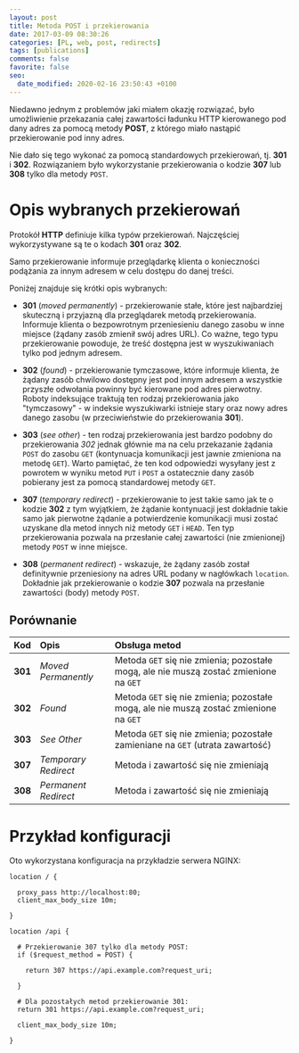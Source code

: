 ```yaml
---
layout: post
title: Metoda POST i przekierowania
date: 2017-03-09 08:30:26
categories: [PL, web, post, redirects]
tags: [publications]
comments: false
favorite: false
seo:
  date_modified: 2020-02-16 23:50:43 +0100
---
```


Niedawno jednym z problemów jaki miałem okazję rozwiązać, było umożliwienie przekazania całej zawartości ładunku HTTP kierowanego pod dany adres za pomocą metody **POST**, z którego miało nastąpić przekierowanie pod inny adres.

Nie dało się tego wykonać za pomocą standardowych przekierowań, tj. **301** i **302**. Rozwiązaniem było wykorzystanie przekierowania o kodzie **307** lub **308** tylko dla metody `POST`.

# Opis wybranych przekierowań

Protokół **HTTP** definiuje kilka typów przekierowań. Najczęściej wykorzystywane są te o kodach **301** oraz **302**.

Samo przekierowanie informuje przeglądarkę klienta o konieczności podążania za innym adresem w celu dostępu do danej treści.

Poniżej znajduje się krótki opis wybranych:

- **301** (_moved permanently_) - przekierowanie stałe, które jest najbardziej skuteczną i przyjazną dla przeglądarek metodą przekierowania. Informuje klienta o bezpowrotnym przeniesieniu danego zasobu w inne miejsce (żądany zasób zmienił swój adres URL). Co ważne, tego typu przekierowanie powoduje, że treść dostępna jest w wyszukiwaniach tylko pod jednym adresem.

- **302** (_found_) - przekierowanie tymczasowe, które informuje klienta, że żądany zasób chwilowo dostępny jest pod innym adresem a wszystkie przyszłe odwołania powinny być kierowane pod adres pierwotny. Roboty indeksujące traktują ten rodzaj przekierowania jako "tymczasowy" - w indeksie wyszukiwarki istnieje stary oraz nowy adres danego zasobu (w przeciwieństwie do przekierowania **301**).

- **303** (_see other_) - ten rodzaj przekierowania jest bardzo podobny do przekierowania *302* jednak głównie ma na celu przekazanie żądania `POST` do zasobu `GET` (kontynuacja komunikacji jest jawnie zmieniona na metodę `GET`). Warto pamiętać, że ten kod odpowiedzi wysyłany jest z powrotem w wyniku metod `PUT` i `POST` a ostatecznie dany zasób pobierany jest za pomocą standardowej metody `GET`.

- **307** (_temporary redirect_) - przekierowanie to jest takie samo jak te o kodzie **302** z tym wyjątkiem, że żądanie kontynuacji jest dokładnie takie samo jak pierwotne żądanie a potwierdzenie komunikacji musi zostać uzyskane dla metod innych niż metody `GET` i `HEAD`. Ten typ przekierowania pozwala na przesłanie całej zawartości (nie zmienionej) metody `POST` w inne miejsce.

- **308** (_permanent redirect_) - wskazuje, że żądany zasób został definitywnie przeniesiony na adres URL podany w nagłówkach `location`. Dokładnie jak przekierowanie o kodzie **307** pozwala na przesłanie zawartości (body) metody `POST`.

## Porównanie

| <b>Kod</b> | <b>Opis</b> | <b>Obsługa metod</b> |
| :---         | :---         | :---         |
| <b>301</b> | _Moved Permanently_ | Metoda `GET` się nie zmienia; pozostałe mogą, ale nie muszą zostać zmienione na `GET` |
| <b>302</b> | _Found_ | Metoda `GET` się nie zmienia; pozostałe mogą, ale nie muszą zostać zmienione na `GET` |
| <b>303</b> | _See Other_ | Metoda `GET` się nie zmienia; pozostałe zamieniane na `GET` (utrata zawartość) |
| <b>307</b> | _Temporary Redirect_ | Metoda i zawartość się nie zmieniają |
| <b>308</b> | _Permanent Redirect_ | Metoda i zawartość się nie zmieniają |

# Przykład konfiguracji

Oto wykorzystana konfiguracja na przykładzie serwera NGINX:

```nginx
location / {

  proxy_pass http://localhost:80;
  client_max_body_size 10m;

}

location /api {

  # Przekierowanie 307 tylko dla metody POST:
  if ($request_method = POST) {

    return 307 https://api.example.com?request_uri;

  }

  # Dla pozostałych metod przekierowanie 301:
  return 301 https://api.example.com?request_uri;

  client_max_body_size 10m;

}
```
